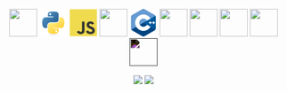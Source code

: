 <div align="center">
  
<!-- ÍCONES DAS LINGUAGENS  -->
<p align="center">
<img src="https://cdn.jsdelivr.net/gh/devicons/devicon@latest/icons/vscode/vscode-original.svg"                    width="50" height="50"/> 
<img src="https://raw.githubusercontent.com/devicons/devicon/master/icons/python/python-original.svg"              width="50" height="50"/>      
<img src="https://raw.githubusercontent.com/devicons/devicon/master/icons/javascript/javascript-original.svg"      width="50" height="50"/>  
<img src="https://cdn.jsdelivr.net/gh/devicons/devicon@latest/icons/visualstudio/visualstudio-original.svg"        width="50" height="50"/> 
<img src="https://raw.githubusercontent.com/devicons/devicon/master/icons/cplusplus/cplusplus-original.svg"        width="50" height="50"/>
<img src="https://cdn.jsdelivr.net/gh/devicons/devicon@latest/icons/debian/debian-original.svg"                    width="50" height="50"/>      
<img src="https://cdn.jsdelivr.net/gh/devicons/devicon@latest/icons/kalilinux/kalilinux-original-wordmark.svg"     width="50" height="50"/>
<img src="https://cdn.jsdelivr.net/gh/devicons/devicon@latest/icons/linux/linux-original.svg"                      width="50" height="50"/>
<img src="https://cdn.jsdelivr.net/gh/devicons/devicon@latest/icons/tex/tex-original.svg"                          width="50" height="50"/>  
  <img src="https://cdn.jsdelivr.net/gh/devicons/devicon/icons/tex/tex-original.svg" width="50" height="50" style="filter: invert(1);"/>

  
<i class="devicon-redhat-plain-wordmark colored"></i>
          

</p>
  
<!-- GITHUB STATUS -->
<img height="180em" src="https://github-readme-stats.vercel.app/api?username=NerostavKuznetsov&include_all_commits=true&cache_seconds=0&show_icons=true&theme=dark&count_private=true"/>
<img height="180em" src="https://github-readme-stats.vercel.app/api/top-langs/?username=NerostavKuznetsov&cache_seconds=0&layout=compact&show_icons=true&theme=dark"/>

</div>


















